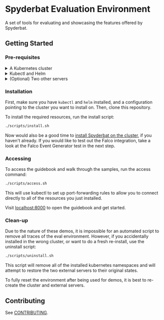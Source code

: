 # Spyderbat Evaluation Environment

A set of tools for evaluating and showcasing the features offered by Spyderbat.

## Getting Started

### Pre-requisites

<details>
    <summary>A Kubernetes cluster</summary>

You will need a Kubernetes cluster in the cloud or locally that can be used for the demos. Several demos include running realistic exploits against this cluster, so it should not contain any sensitive applications. Each node should have around 32 GB of storage to have enough space for the images that will be installed. Multiple nodes are recommended, but not required.

</details>

<details>
    <summary>Kubectl and Helm</summary>

To install the evaluation environment, you will need both the kubectl and helm command line tools configured to reach your target cluster.

</details>

<details>
    <summary>(Optional) Two other servers</summary>

For one of the lateral movement demos, you will need two more cloud servers and the SSH credentials to reach them. These servers don't need to be large; a t2.micro instance on AWS is sufficient. Similar to the cluster, these should not be used for other services, as the installation and demos destructively modify some machine configuration.

</details>

### Installation

First, make sure you have `kubectl` and `helm` installed, and a configuration pointing to the cluster you want to install on. Then, clone this repository.

To install the required resources, run the install script:

```sh
./scripts/install.sh
```

Now would also be a good time to [install Spyderbat on the cluster](https://docs.spyderbat.com/installation/spyderbat-nano-agent/kubernetes), if you haven't already. If you would like to test out the Falco integration, take a look at the Falco Event Generator test in the next step.

### Accessing

To access the guidebook and walk through the samples, run the access command:

```sh
./scripts/access.sh
```

This will use kubectl to set up port-forwarding rules to allow you to connect directly to all of the resources you just installed.

Visit [localhost:8000](http://localhost:8000) to open the guidebook and get started.

### Clean-up

Due to the nature of these demos, it is impossible for an automated script to remove all traces of the eval environment. However, if you accidentally installed in the wrong cluster, or want to do a fresh re-install, use the uninstall script:

```sh
./scripts/uninstall.sh
```

This script will remove all of the installed kubernetes namespaces and will attempt to restore the two external servers to their original states.

To fully reset the environment after being used for demos, it is best to re-create the cluster and external servers.

## Contributing

See [CONTRIBUTING](./CONTRIBUTING.md).

